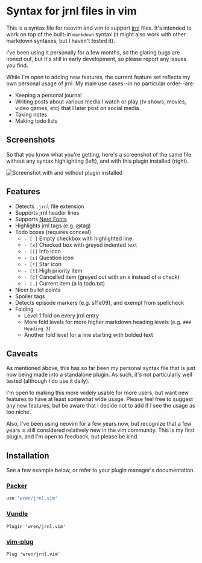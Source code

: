 # Syntax for jrnl files in vim

This is a syntax file for neovim and vim to support [jrnl](https://github.com/jrnl-org/jrnl)
files. It's intended to work on top of the built-in `markdown` syntax (it might also work
with other markdown syntaxes, but I haven't tested it).

I've been using it personally for a few months, so the glaring bugs are ironed out, but
it's still in early development, so please report any issues you find.

While I'm open to adding new features, the current feature set reflects my own personal
usage of jrnl. My main use cases--in no particular order--are:
- Keeping a personal journal
- Writing posts about various media I watch or play (tv shows, movies, video games, etc)
  that I later post on social media
- Taking notes
- Making todo lists

## Screenshots
So that you know what you're getting, here's a screenshot of the same file without any
syntax highlighting (left), and with this plugin installed (right).

![Screenshot with and without plugin installed](images/screenshot.png)


## Features
- Detects `.jrnl` file extension
- Supports jrnl header lines
- Supports [Nerd Fonts](https://www.nerdfonts.com/)
- Highlights jrnl tags (e.g. @tag)
- Todo boxes (requires conceal)
  - `- [ ]` Empty checkbox with highlighted line
  - `- [x]` Checked box with greyed indented text
  - `- [i]` Info icon
  - `- [i]` Question icon
  - `- [*]` Star icon
  - `- [!]` High priority item
  - `- [c]` Cancelled item (greyed out with an x instead of a check)
  - `- [.]` Current item (a la todo.txt)
- Nicer bullet points
- Spoiler tags
- Detects episode markers (e.g. s11e09), and exempt from spellcheck
- Folding
  - Level 1 fold on every jrnl entry
  - More fold levels for more higher markdown heading levels (e.g. `### Heading 3`)
  - Another fold level for a line starting with bolded text


## Caveats
As mentioned above, this has so far been my personal syntax file that is just now being
made into a standalone plugin. As such, it's not particularly well tested (although I do
use it daily).

I'm open to making this more widely usable for more users, but want new features to have
at least somewhat wide usage. Please feel free to suggest any new features, but be aware
that I decide not to add if I see the usage as too niche.

Also, I've been using neovim for a few years now, but recognize that a few years is
still considered relatively new in the vim community. This is my first plugin, and I'm
open to feedback, but please be kind.


## Installation
See a few example below, or refer to your plugin manager's documentation.

### [Packer][packer]

```lua
use 'wren/jrnl.vim'
```

### [Vundle][vundle]

```vim
Plugin 'wren/jrnl.vim'
```

### [vim-plug][plug]

```vim
Plug 'wren/jrnl.vim'
```

[packer]: https://github.com/wbthomason/packer.nvim
[vundle]: https://github.com/gmarik/vundle
[plug]: https://github.com/junegunn/vim-plug

